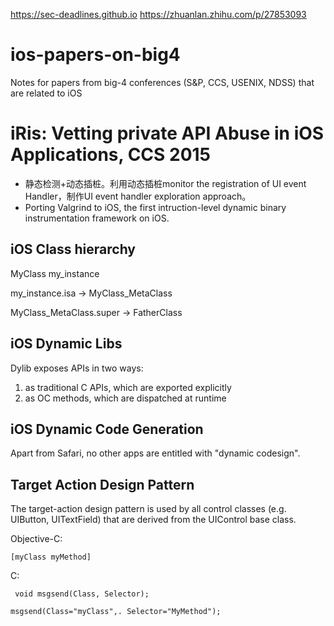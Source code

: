 https://sec-deadlines.github.io
https://zhuanlan.zhihu.com/p/27853093

# ios-papers-on-big4
Notes for papers from big-4 conferences (S&P, CCS, USENIX, NDSS) that are related to iOS

# iRis: Vetting private API Abuse in iOS Applications, CCS 2015
* 静态检测+动态插桩。利用动态插桩monitor the registration of UI event Handler，制作UI event handler exploration approach。
* Porting Valgrind to iOS, the first intruction-level dynamic binary instrumentation framework on iOS.

## iOS Class hierarchy
MyClass my_instance

my_instance.isa -> MyClass_MetaClass

MyClass_MetaClass.super -> FatherClass

## iOS Dynamic Libs
Dylib exposes APIs in two ways:
1. as traditional C APIs, which are exported explicitly
2. as OC methods, which are dispatched at runtime

## iOS Dynamic Code Generation
Apart from Safari, no other apps are entitled with "dynamic codesign".

## Target Action Design Pattern
The target-action design pattern is used by all control classes (e.g. UIButton, UITextField) that are derived from the UIControl base class.

Objective-C:

```[myClass myMethod]```

C:

``` void msgsend(Class, Selector);```

``` msgsend(Class="myClass",. Selector="MyMethod"); ```

